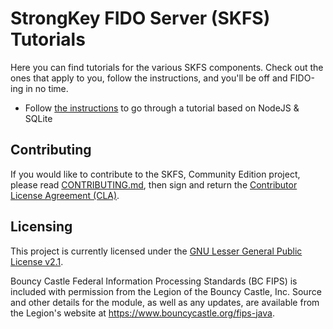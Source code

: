 # StrongKey FIDO Server (SKFS) Tutorials

Here you can find tutorials for the various SKFS components. Check out the ones that apply to you, follow the instructions, and you'll be off and FIDO-ing in no time.

* Follow [the instructions](node/SKFS_Tutorial.md) to go through a tutorial based on NodeJS & SQLite

## Contributing
If you would like to contribute to the SKFS, Community Edition project, please read [CONTRIBUTING.md](CONTRIBUTING.md), then sign and return the [Contributor License Agreement (CLA)](https://cla-assistant.io/StrongKey/fido2).

## Licensing
This project is currently licensed under the [GNU Lesser General Public License v2.1](LICENSE).

Bouncy Castle Federal Information Processing Standards (BC FIPS) is included with permission from the Legion of the Bouncy Castle, Inc. Source and other details for the module, as well as any updates, are available from the Legion's website at https://www.bouncycastle.org/fips-java.
